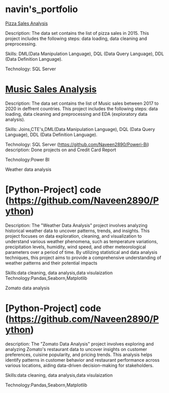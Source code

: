 # navin's_portfolio
[Pizza Sales Analysis](https://github.com/Naveen2890/SQL/blob/master/pizzas_slaes.sql)

Description:
The data set contains the list of pizza sales in 2015. This project includes the following steps: data loading, data cleaning and preprocessing.

Skills:
DML(Data Manipulation Language), DQL (Data Query Language), DDL (Data Definition Language).

Technology:
SQL Server
# [Music Sales Analysis](https://github.com/Naveen2890/SQL/blob/master/musicStore_analysis.sql)
Description:
The data set contains the list of Music sales between 2017 to 2020 in deffrent countries. This project includes the following steps: data loading, data cleaning and preprocessing and EDA (exploratory data analysis).

Skills:
Joins,CTE's,DML(Data Manipulation Language), DQL (Data Query Language), DDL (Data Definition Language).

Technology: SQL Server
(https://github.com/Naveen2890/Poweri-Bi)
description:
Done projects on and Credit Card Report

Technology:Power BI

Weather data analysis
# [Python-Project] code (https://github.com/Naveen2890/Python)
Description:
The "Weather Data Analysis" project involves analyzing historical weather data to uncover patterns, trends, and insights. This project focuses on data exploration, cleaning, and visualization to understand various weather phenomena, such as temperature variations, precipitation levels, humidity, wind speed, and other meteorological parameters over a period of time. By utilizing statistical and data analysis techniques, this project aims to provide a comprehensive understanding of weather patterns and their potential impacts

Skills:data cleaning, data analysis,data visulaization
Technology:Pandas,Seaborn,Matplotlib

Zomato data analysis
# [Python-Project] code (https://github.com/Naveen2890/Python)
description:
The "Zomato Data Analysis" project involves exploring and analyzing Zomato's restaurant data to uncover insights on customer preferences, cuisine popularity, and pricing trends. This analysis helps identify patterns in customer behavior and restaurant performance across various locations, aiding data-driven decision-making for stakeholders.

Skills:data cleaning, data analysis,data visulaization

Technology:Pandas,Seaborn,Matplotlib

